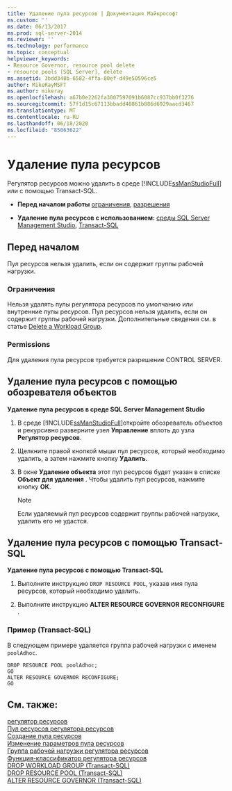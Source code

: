 ```yaml
---
title: Удаление пула ресурсов | Документация Майкрософт
ms.custom: ''
ms.date: 06/13/2017
ms.prod: sql-server-2014
ms.reviewer: ''
ms.technology: performance
ms.topic: conceptual
helpviewer_keywords:
- Resource Governor, resource pool delete
- resource pools [SQL Server], delete
ms.assetid: 3bdd348b-6582-4ffa-80ef-d49e50596ce5
author: MikeRayMSFT
ms.author: mikeray
ms.openlocfilehash: a67b0e2262fa3007597091b6087cc937bb0f3276
ms.sourcegitcommit: 57f1d15c67113bbadd40861b886d6929aacd3467
ms.translationtype: MT
ms.contentlocale: ru-RU
ms.lasthandoff: 06/18/2020
ms.locfileid: "85063622"
---
```

# <a name="delete-a-resource-pool"></a>Удаление пула ресурсов
  Регулятор ресурсов можно удалить в среде [!INCLUDE[ssManStudioFull](../../includes/ssmanstudiofull-md.md)] или с помощью Transact-SQL.  
  
-   **Перед началом работы**  [ограничения](#LimitationsRestrictions), [разрешения](#Permissions)  
  
-   **Удаление пула ресурсов с использованием:** [среды SQL Server Management Studio](#DelRPSSMS), [Transact-SQL](#DelRPTSQL)  
  
##  <a name="before-you-begin"></a><a name="BeforeYouBegin"></a> Перед началом  
 Пул ресурсов нельзя удалить, если он содержит группы рабочей нагрузки.  
  
###  <a name="limitations-and-restrictions"></a><a name="LimitationsRestrictions"></a> Ограничения  
 Нельзя удалять пулы регулятора ресурсов по умолчанию или внутренние пулы ресурсов. Пул ресурсов нельзя удалить, если он содержит группы рабочей нагрузки. Дополнительные сведения см. в статье [Delete a Workload Group](delete-a-workload-group.md).  
  
###  <a name="permissions"></a><a name="Permissions"></a> Permissions  
 Для удаления пула ресурсов требуется разрешение CONTROL SERVER.  
  
##  <a name="delete-a-resource-pool-using-object-explorer"></a><a name="DelRPSSMS"></a> Удаление пула ресурсов с помощью обозревателя объектов  
 **Удаление пула ресурсов в среде SQL Server Management Studio**  
  
1.  В среде [!INCLUDE[ssManStudioFull](../../includes/ssmanstudiofull-md.md)]откройте обозреватель объектов и рекурсивно разверните узел **Управление** вплоть до узла **Регулятор ресурсов**.  
  
2.  Щелкните правой кнопкой мыши пул ресурсов, который необходимо удалить, а затем нажмите кнопку **Удалить**.  
  
3.  В окне **Удаление объекта** этот пул ресурсов будет указан в списке **Объект для удаления** . Чтобы удалить пул ресурсов, нажмите кнопку **ОК**.  
  
    > [!NOTE]  
    >  Если удаляемый пул ресурсов содержит группы рабочей нагрузки, удалить его не удастся.  
  
##  <a name="delete-a-resource-pool-using-transact-sql"></a><a name="DelRPTSQL"></a> Удаление пула ресурсов с помощью Transact-SQL  
 **Удаление пула ресурсов с помощью Transact-SQL**  
  
1.  Выполните инструкцию `DROP RESOURCE POOL`, указав имя пула ресурсов, который необходимо удалить.  
  
2.  Выполните инструкцию **ALTER RESOURCE GOVERNOR RECONFIGURE** .  
  
### <a name="example-transact-sql"></a>Пример (Transact-SQL)  
 В следующем примере удаляется группа рабочей нагрузки с именем `poolAdhoc`.  
  
```  
DROP RESOURCE POOL poolAdhoc;  
GO  
ALTER RESOURCE GOVERNOR RECONFIGURE;  
GO  
```  
  
## <a name="see-also"></a>См. также:  
 [регулятор ресурсов](resource-governor.md)   
 [Пул ресурсов регулятора ресурсов](resource-governor-resource-pool.md)   
 [Создание пула ресурсов](create-a-resource-pool.md)   
 [Изменение параметров пула ресурсов](change-resource-pool-settings.md)   
 [Группа рабочей нагрузки регулятора ресурсов](resource-governor-workload-group.md)   
 [Функция-классификатор регулятора ресурсов](resource-governor-classifier-function.md)   
 [DROP WORKLOAD GROUP (Transact-SQL)](/sql/t-sql/statements/drop-workload-group-transact-sql)   
 [DROP RESOURCE POOL (Transact-SQL)](/sql/t-sql/statements/drop-resource-pool-transact-sql)   
 [ALTER RESOURCE GOVERNOR (Transact-SQL)](/sql/t-sql/statements/alter-resource-governor-transact-sql)  
  
  
